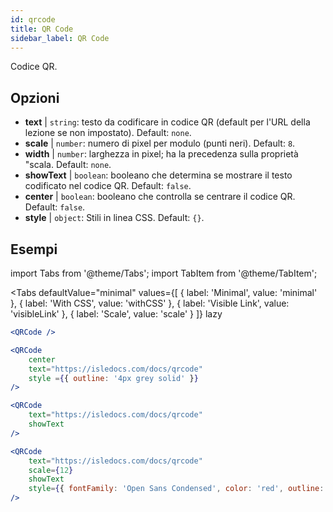 ```yaml
---
id: qrcode
title: QR Code
sidebar_label: QR Code
---
```


Codice QR.

## Opzioni

* __text__ | `string`: testo da codificare in codice QR (default per l'URL della lezione se non impostato). Default: `none`.
* __scale__ | `number`: numero di pixel per modulo (punti neri). Default: `8`.
* __width__ | `number`: larghezza in pixel; ha la precedenza sulla proprietà "scala. Default: `none`.
* __showText__ | `boolean`: booleano che determina se mostrare il testo codificato nel codice QR. Default: `false`.
* __center__ | `boolean`: booleano che controlla se centrare il codice QR. Default: `false`.
* __style__ | `object`: Stili in linea CSS. Default: `{}`.


## Esempi

import Tabs from '@theme/Tabs';
import TabItem from '@theme/TabItem';

<Tabs
    defaultValue="minimal"
    values={[
        { label: 'Minimal', value: 'minimal' },
        { label: 'With CSS', value: 'withCSS' },
        { label: 'Visible Link', value: 'visibleLink' },
        { label: 'Scale', value: 'scale' }
    ]}
    lazy
>

<TabItem value="minimal">

```jsx live
<QRCode />
```

</TabItem>

<TabItem value="withCSS">

```jsx live
<QRCode 
    center 
    text="https://isledocs.com/docs/qrcode" 
    style ={{ outline: '4px grey solid' }}
/>
```

</TabItem>

<TabItem value="visibleLink">

```jsx live
<QRCode 
    text="https://isledocs.com/docs/qrcode"
    showText
/>
```

</TabItem>

<TabItem value="scale">

```jsx live
<QRCode 
    text="https://isledocs.com/docs/qrcode"
    scale={12}
    showText
    style={{ fontFamily: 'Open Sans Condensed', color: 'red', outline: '4px black solid' }}
/>
```

</TabItem>

</Tabs>
